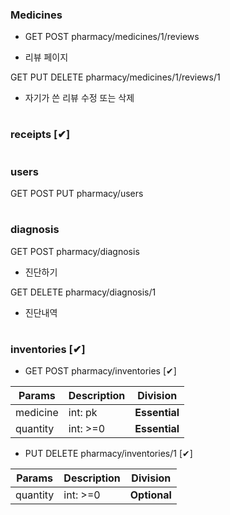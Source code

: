 ### Medicines

- GET POST pharmacy/medicines/1/reviews

- 리뷰 페이지

GET PUT DELETE pharmacy/medicines/1/reviews/1

- 자기가 쓴 리뷰 수정 또는 삭제

#

### receipts [✔]

#

### users

GET POST PUT pharmacy/users

#

### diagnosis

GET POST pharmacy/diagnosis

- 진단하기

GET DELETE pharmacy/diagnosis/1

- 진단내역

#

### inventories [✔]

- GET POST pharmacy/inventories [✔]

| Params   | Description | Division      |
| -------- | ----------- | ------------- |
| medicine | int: pk     | **Essential** |
| quantity | int: >=0    | **Essential** |

- PUT DELETE pharmacy/inventories/1 [✔]

| Params   | Description | Division     |
| -------- | ----------- | ------------ |
| quantity | int: >=0    | **Optional** |
